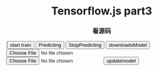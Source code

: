 
<html>
<head>
<script src="https://cdn.jsdelivr.net/npm/@tensorflow/tfjs"> </script>
<script src="../../../assets/js/tf/game.js"> </script>
<script src="../../../assets/js/tf/nn.js"> </script>
</head>
<body>
  <h1 style="text-align: center;"> Tensorflow.js part3 </h1>
  <h3 style="text-align: center;"> 看源码 </h3>
<canvas id="Canvas" width="80" height="80" style="border:1px solid #c3c3c3;"></canvas>
	<button type="button" id="startPredicting" onclick="starttrain()" >start train</button>
	<button type="button" id="stopPredicting" onclick="Predicting()" >Predicting</button>
  <button type="button" id="stopPredicting" onclick="StopPredicting()" >StopPredicting</button>
	<button type="button" id="save" onclick="downloadsModel()" >downloadsModel</button>
  <input type="file" name="file" id="upload-json">
  <input type="file" name="file" id="upload-weights">
  <button type="button" id="save" onclick="updatemodel()" >updatemodel</button>
<script>
  const game = new Game(document.getElementById('Canvas'));
  game.init();
  var Predict = 0;
  const nn = new Nn(4);
  nn.initModel();
  function recarddata(){
    document.onkeydown = function(event) {  //改变蛇方向
      if(event.keyCode >= 37 && event.keyCode <= 40){
        var code = event.keyCode - 37;
        var x = game.getInfo();
        var y = code;
        nn.addExample(x,y);
        if(game.next(code) == -5){
          return false;
        }
      }
    }
  }
  recarddata();
 function starttrain(){
     nn.train();
    // console.log(nn.train());
  }
function Predicting(){
    //使用方法名字执行方法
    Predict = 1;
    autoDo(); // 移动蛇
  }
function  StopPredicting(){
    Predict = 0;
}
function autoDo(){
    console.log('autoDo');
    var x = game.getInfo();
    var pre_y = nn.predict(x);
    // console.log('pre_y:'+pre_y);
    pre_y.array().then(array => {
      max = 0;
      diert =0;
      for(a=0;a<4;a++){
        if(max < array[0][a]){
          max = array[0][a];
          diert = a;
        }
      }
      var score = game.next(diert)
      if(score == 5){
        nn.train();
      }
      // if(score != -5){
      //   nn.addExample(x,pre_y);
      // }
      if(Predict == 1){
        setTimeout("autoDo()","1000");  
      }
    });
  }   
  function downloadsModel(){
    nn.downloadsModel();
  }
  // function updatemodel(){
  //   const uploadJSONInput = "../../../assets/js/tf/my-model.json";
  //   const uploadWeightsInput = "../../../assets/js/tf/my-model.weights.bin";
  //   nn.updateModel(uploadJSONInput,uploadWeightsInput);
  // }
  function updatemodel(){
    const uploadJSONInput = document.getElementById('upload-json');
    const uploadWeightsInput = document.getElementById('upload-weights');
    //  console.log('uploadJSONInput:'+uploadJSONInput.files[0]);
    nn.updateModel(uploadJSONInput,uploadWeightsInput);
  }


</script>
</body>
</html>